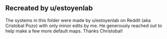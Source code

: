 ## Recreated by u/estoyenlab

The systems in this folder were made by u/estoyenlab on Reddit (aka Cristobal Pozo) with only minor edits by me.
He generously reached out to help make a few more default maps.
Thanks Christobal!
